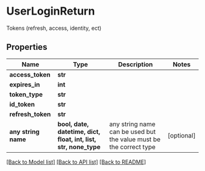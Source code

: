 # UserLoginReturn

Tokens (refresh, access, identity, ect)

## Properties
Name | Type | Description | Notes
------------ | ------------- | ------------- | -------------
**access_token** | **str** |  | 
**expires_in** | **int** |  | 
**token_type** | **str** |  | 
**id_token** | **str** |  | 
**refresh_token** | **str** |  | 
**any string name** | **bool, date, datetime, dict, float, int, list, str, none_type** | any string name can be used but the value must be the correct type | [optional]

[[Back to Model list]](../README.md#documentation-for-models) [[Back to API list]](../README.md#documentation-for-api-endpoints) [[Back to README]](../README.md)


